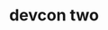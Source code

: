 ﻿---
number: 2
title: devcon two
description: "Devcon 2 came alongside one of the most (in)famous moments in Ethereum's early history, as a set of Denial of Service attacks were launched against the network just hours before the event was set to begin. With many of the most formidable builders in the ecosystem gathered together in Shanghai, they helped to coordinate emergency upgrades backstage to restore full functionality to the network, moments before stepping forward to speak to the future of the network on stage."
location: 'Shanghai, China'
startDate: 2016-09-19
endDate: 2016-09-21
image_1: ../../../static/assets/uploads/editions/devcon-2_1.png
image_2: ../../../static/assets/uploads/editions/devcon-2_2.png
image_3: ../../../static/assets/uploads/editions/devcon-2_2.png
image_title: ../../../static/assets/uploads/editions/devcon-2_title.png
urls:
  - title: Playlist
    url: /archive/playlists/devcon-2/
---
